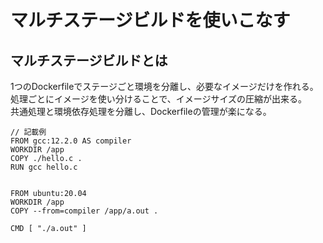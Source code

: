 # **マルチステージビルドを使いこなす**
## **マルチステージビルドとは**
1つのDockerfileでステージごと環境を分離し、必要なイメージだけを作れる。  
処理ごとにイメージを使い分けることで、イメージサイズの圧縮が出来る。  
共通処理と環境依存処理を分離し、Dockerfileの管理が楽になる。

```terminal
// 記載例
FROM gcc:12.2.0 AS compiler
WORKDIR /app
COPY ./hello.c .
RUN gcc hello.c


FROM ubuntu:20.04
WORKDIR /app
COPY --from=compiler /app/a.out .

CMD [ "./a.out" ]
```

